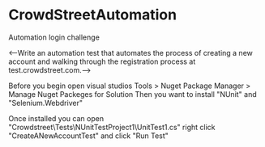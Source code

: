 # CrowdStreetAutomation
Automation login challenge

<--Write an automation test that
automates the process of creating a
new account and walking through
the registration process at
test.crowdstreet.com.-->

Before you begin open visual studios
Tools > Nuget Package Manager > Manage Nuget Packeges for Solution
Then you want to install "NUnit" and "Selenium.Webdriver"

Once installed you can open "Crowdstreet\Tests\NUnitTestProject1\UnitTest1.cs"
right click "CreateANewAccountTest" and click "Run Test"
